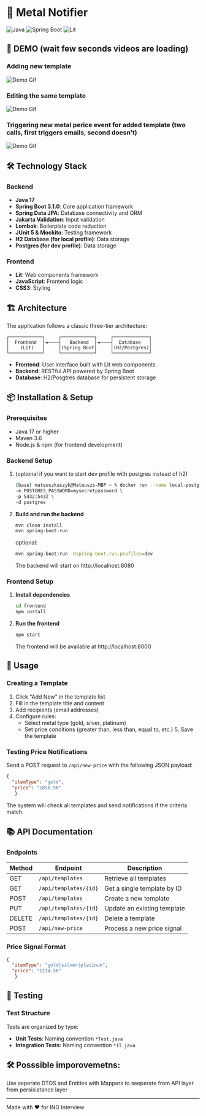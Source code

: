 # 🔔 Metal Notifier

![Java](https://img.shields.io/badge/Java-17-orange)
![Spring Boot](https://img.shields.io/badge/Spring%20Boot-3.1.0-brightgreen)
![Lit](https://img.shields.io/badge/Lit-2.7.4-blue)

## 🚀 DEMO (wait few seconds videos are loading)
### Adding new template
![Demo Gif](docs/new_template.gif)

### Editing the same template
![Demo Gif](docs/edit_template.gif)

### Triggering new metal perice event for added template (two calls, first triggers emails, second doesn't)
![Demo Gif](docs/trigger_rule.gif)


### 

## 🛠️ Technology Stack

### Backend
- **Java 17**
- **Spring Boot 3.1.0**: Core application framework
- **Spring Data JPA**: Database connectivity and ORM
- **Jakarta Validation**: Input validation
- **Lombok**: Boilerplate code reduction
- **JUnit 5 & Mockito**: Testing framework
- **H2 Database (for local profile)**: Data storage
- **Postgres (for dev profile)**: Data storage

### Frontend
- **Lit**: Web components framework
- **JavaScript**: Frontend logic
- **CSS3**: Styling

## 🏗️ Architecture


The application follows a classic three-tier architecture:

```
┌────────────┐     ┌────────────┐     ┌─────────────┐
│  Frontend  │◄────┤   Backend  │◄────┤  Database   │
│    (Lit)   │     │(Spring Boot│     │(H2/Postgres)│
└────────────┘     └────────────┘     └─────────────┘
```

- **Frontend**: User interface built with Lit web components
- **Backend**: RESTful API powered by Spring Boot
- **Database**: H2/Posgtres database for persistent storage

## 📦 Installation & Setup

### Prerequisites
- Java 17 or higher
- Maven 3.6
- Node.js & npm (for frontend development)

### Backend Setup

1. (optional if you want to start dev profile with postgres instead of h2)
   ```bash
   (base) mateuszkaszyk@Mateuszs-MBP ~ % docker run --name local-postgres2 \
   -e POSTGRES_PASSWORD=mysecretpassword \
   -p 5432:5432 \
   -d postgres
      ```
2. **Build and run the backend**
   ```bash
   mvn clean install
   mvn spring-boot:run
   ```
   optional:
   ```bash
   mvn spring-boot:run -Dspring-boot.run.profiles=dev
     ```
   The backend will start on http://localhost:8080

### Frontend Setup

1. **Install dependencies**
   ```bash
   cd frontend
   npm install
   ```

2. **Run the frontend**
   ```bash
   npm start
   ```
   The frontend will be available at http://localhost:8000



## 🚀 Usage

### Creating a Template

1. Click "Add New" in the template list
2. Fill in the template title and content
3. Add recipients (email addresses)
4. Configure rules:
   - Select metal type (gold, silver, platinum)
   - Set price conditions (greater than, less than, equal to, etc.)
      5. Save the template

### Testing Price Notifications

Send a POST request to `/api/new-price` with the following JSON payload:

```json
{
  "itemType": "gold",
  "price": "1850.50"
   }
   ```

The system will check all templates and send notifications if the criteria match.

## 📚 API Documentation

### Endpoints

| Method | Endpoint | Description |
|--------|----------|-------------|
| GET | `/api/templates` | Retrieve all templates |
| GET | `/api/templates/{id}` | Get a single template by ID |
| POST | `/api/templates` | Create a new template |
| PUT | `/api/templates/{id}` | Update an existing template |
| DELETE | `/api/templates/{id}` | Delete a template |
| POST | `/api/new-price` | Process a new price signal |

### Price Signal Format

```json
{
  "itemType": "gold|silver|platinum",
  "price": "1234.56"
   }
   ```



## 🧪 Testing


### Test Structure

Tests are organized by type:

- **Unit Tests**: Naming convention `*Test.java`
- **Integration Tests**: Naming convention `*IT.java`

## 🛠️ Posssible imporovemetns:

Use seperate DTOS and Entities with Mappers to seeperate from API layer from persisiatance layer

---

Made with ❤️ for ING Interview
